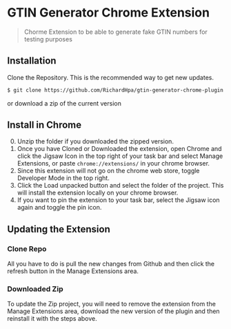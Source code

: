 # GTIN Generator Chrome Extension
> Chorme Extension to be able to generate fake GTIN numbers for testing purposes

## Installation

Clone the Repository. This is the recommended way to get new updates.
```sh
$ git clone https://github.com/RichardHpa/gtin-generator-chrome-plugin.git
```

or download a zip of the current version

## Install in Chrome
0. Unzip the folder if you downloaded the zipped version.
1. Once you have Cloned or Downloaded the extension, open Chrome and click the Jigsaw Icon in the top right of your task bar and select Manage Extensions, or paste `chrome://extensions/` in your chrome browser.
2. Since this extension will not go on the chrome web store, toggle Developer Mode in the top right.
3. Click the Load unpacked button and select the folder of the project. This will install the extension locally on your chrome browser.
4. If you want to pin the extension to your task bar, select the Jigsaw icon again and toggle the pin icon.

## Updating the Extension
### Clone Repo
All you have to do is pull the new changes from Github and then click the refresh button in the Manage Extensions area.  
### Downloaded Zip
To update the Zip project, you will need to remove the extension from the Manage Extensions area, download the new version of the plugin and then reinstall it with the steps above.
